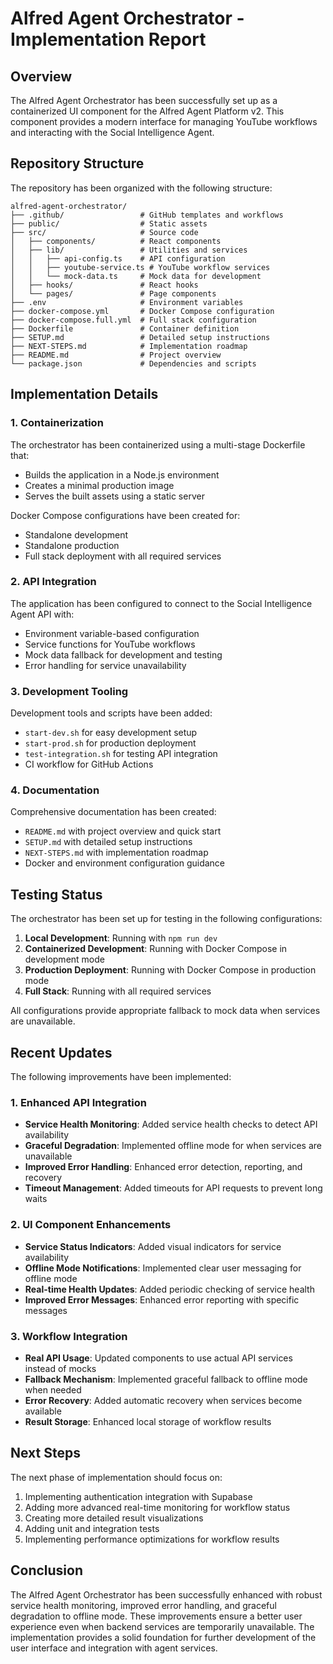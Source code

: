 # Alfred Agent Orchestrator - Implementation Report

## Overview

The Alfred Agent Orchestrator has been successfully set up as a containerized UI component for the Alfred Agent Platform v2. This component provides a modern interface for managing YouTube workflows and interacting with the Social Intelligence Agent.

## Repository Structure

The repository has been organized with the following structure:

```
alfred-agent-orchestrator/
├── .github/                 # GitHub templates and workflows
├── public/                  # Static assets
├── src/                     # Source code
│   ├── components/          # React components
│   ├── lib/                 # Utilities and services
│   │   ├── api-config.ts    # API configuration
│   │   ├── youtube-service.ts # YouTube workflow services
│   │   └── mock-data.ts     # Mock data for development
│   ├── hooks/               # React hooks
│   └── pages/               # Page components
├── .env                     # Environment variables
├── docker-compose.yml       # Docker Compose configuration
├── docker-compose.full.yml  # Full stack configuration
├── Dockerfile               # Container definition
├── SETUP.md                 # Detailed setup instructions
├── NEXT-STEPS.md            # Implementation roadmap
├── README.md                # Project overview
└── package.json             # Dependencies and scripts
```

## Implementation Details

### 1. Containerization

The orchestrator has been containerized using a multi-stage Dockerfile that:
- Builds the application in a Node.js environment
- Creates a minimal production image
- Serves the built assets using a static server

Docker Compose configurations have been created for:
- Standalone development
- Standalone production
- Full stack deployment with all required services

### 2. API Integration

The application has been configured to connect to the Social Intelligence Agent API with:
- Environment variable-based configuration
- Service functions for YouTube workflows
- Mock data fallback for development and testing
- Error handling for service unavailability

### 3. Development Tooling

Development tools and scripts have been added:
- `start-dev.sh` for easy development setup
- `start-prod.sh` for production deployment
- `test-integration.sh` for testing API integration
- CI workflow for GitHub Actions

### 4. Documentation

Comprehensive documentation has been created:
- `README.md` with project overview and quick start
- `SETUP.md` with detailed setup instructions
- `NEXT-STEPS.md` with implementation roadmap
- Docker and environment configuration guidance

## Testing Status

The orchestrator has been set up for testing in the following configurations:

1. **Local Development**: Running with `npm run dev`
2. **Containerized Development**: Running with Docker Compose in development mode
3. **Production Deployment**: Running with Docker Compose in production mode
4. **Full Stack**: Running with all required services

All configurations provide appropriate fallback to mock data when services are unavailable.

## Recent Updates

The following improvements have been implemented:

### 1. Enhanced API Integration

- **Service Health Monitoring**: Added service health checks to detect API availability
- **Graceful Degradation**: Implemented offline mode for when services are unavailable
- **Improved Error Handling**: Enhanced error detection, reporting, and recovery
- **Timeout Management**: Added timeouts for API requests to prevent long waits

### 2. UI Component Enhancements

- **Service Status Indicators**: Added visual indicators for service availability
- **Offline Mode Notifications**: Implemented clear user messaging for offline mode
- **Real-time Health Updates**: Added periodic checking of service health
- **Improved Error Messages**: Enhanced error reporting with specific messages

### 3. Workflow Integration

- **Real API Usage**: Updated components to use actual API services instead of mocks
- **Fallback Mechanism**: Implemented graceful fallback to offline mode when needed
- **Error Recovery**: Added automatic recovery when services become available
- **Result Storage**: Enhanced local storage of workflow results

## Next Steps

The next phase of implementation should focus on:

1. Implementing authentication integration with Supabase
2. Adding more advanced real-time monitoring for workflow status
3. Creating more detailed result visualizations
4. Adding unit and integration tests
5. Implementing performance optimizations for workflow results

## Conclusion

The Alfred Agent Orchestrator has been successfully enhanced with robust service health monitoring, improved error handling, and graceful degradation to offline mode. These improvements ensure a better user experience even when backend services are temporarily unavailable. The implementation provides a solid foundation for further development of the user interface and integration with agent services.